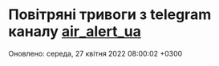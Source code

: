# Повітряні тривоги з telegram каналу [air_alert_ua](https://t.me/air_alert_ua)

Оновлено:
середа, 27 квітня 2022 08:00:02 +0300
